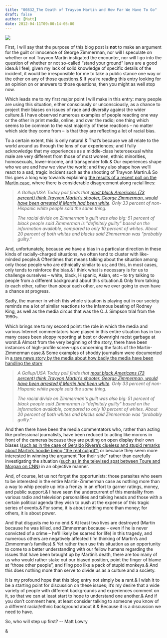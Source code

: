 ```yaml
---
title: "00832_The Death of Trayvon Martin and How Far We Have To Go"
draft: false
author: [Matt]
date: 2012-04-11T09:00:14-05:00
---
```


![](http://www.morethanmen.org/wp-content/uploads/2012/04/287px-Kel-Tec_PF-91.png)

First, I will say that the purpose of this blog post is __not__ to make an argument for the guilt or innocence of George Zimmerman, nor will I speculate on whether or not Trayvon Martin instigated the encounter, nor will I go into the question of whether or not so-called “stand your ground” laws are a good idea.&  I feel, given my lack of solid knowledge of specific details of the incident, it would be irresponsible for me to take a public stance one way or the other on any of those questions.&  If you’re reading this entry looking for an opinion on or answers to those questions, then you might as well stop now.

Which leads me to my first major point I will make in this entry: many people are using this situation, either consciously or unconsciously, as a chance to project their biases on issues of race and diversity against the wider culture.&  I have observed numerous examples of people reacting one way or the other in print media, online, and over the radio; one thing which seems to be common to the vast majority of these reactions – no matter which side they come from – is that they are reflecting a lot of racial bias.

To a certain extent, this is only natural.&  That’s because we all relate to the world around us through the lens of our experiences; and I fully acknowledge that my experiences as a middle-class heterosexual white male are very different from those of most women, ethnic minorities, homosexuals, lower-income, and transgender folk.&  Our experiences shape who we are and how we view the world; and they also shape how we’ll react to a sad, tragic incident such as the shooting of Trayvon Martin.&  So this goes a long way towards explaining [the results of a recent poll on the Martin case](http://news.yahoo.com/blogs/lookout/poll-shows-big-racial-divide-opinion-trayvon-martin-144923024.html), where there is considerable disagreement along racial lines:
> _A Gallup/USA Today poll finds that _[_most black Americans (73 percent) think Trayvon Martin's shooter, George Zimmerman, would have been arrested if Martin had been white_](http://www.gallup.com/poll/153776/Blacks-Nonblacks-Hold-Sharply-Different-Views-Martin-Case.aspx)_. Only 33 percent of non-Hispanic white people said the same thing._
> 
> _The racial divide on Zimmerman's guilt was also big: 51 percent of black people said Zimmerman is "definitely guilty" based on the information available, compared to only 10 percent of whites. About 20 percent of both whites and blacks said Zimmerman was "probably guilty."_

And, unfortunately, because we have a bias in a particular direction in these kinds of racially-charged situations, we often tend to cluster with like-minded people.&  Oftentimes that means talking about the situation among only those people who are ethnically similar to us; and this, in most cases, only tends to reinforce the bias.&  I think what is necessary is for us to challenge ourselves – white, black, Hispanic, Asian, etc – to try talking to people from a different background about this situation.&  Only from talking _to_ each other, rather than _about_ each other, are we ever going to even have a chance at progress.

Sadly, the manner in which this whole situation is playing out in our society reminds me a lot of similar reactions to the infamous beating of Rodney King, as well as the media circus that was the O.J. Simpson trial from the 1990s.

Which brings me to my second point: the role in which the media and various Internet commentators have played in this entire situation has in too many cases been sloppy reporting at best or downright racist garbage at worst.&  Almost from the very beginning of the story, there have been instances of high-profile screw-ups concerning the facts of the Martin-Zimmerman case.&  Some examples of shoddy journalism were documented in [a rare news story by the media about how badly the media have been handling the story](http://news.yahoo.com/blogs/cutline/trayvon-martin-case-exposes-worst-media-210020839.html) 
> _A Gallup/USA Today poll finds that _[_most black Americans (73 percent) think Trayvon Martin's shooter, George Zimmerman, would have been arrested if Martin had been white_](http://www.gallup.com/poll/153776/Blacks-Nonblacks-Hold-Sharply-Different-Views-Martin-Case.aspx)_. Only 33 percent of non-Hispanic white people said the same thing._
> 
> _The racial divide on Zimmerman's guilt was also big: 51 percent of black people said Zimmerman is "definitely guilty" based on the information available, compared to only 10 percent of whites. About 20 percent of both whites and blacks said Zimmerman was "probably guilty."_

And then there have been the media commentators who, rather than acting like professional journalists, have been reduced to acting like morons in front of the cameras because they are putting on open display their own biases ([such as in the case of Geraldo Rivera’s clueless and stupid remarks about Martin’s hoodie being “the real culprit”)](http://news.yahoo.com/blogs/lookout/geraldo-rivera-finds-real-culprit-trayvon-martin-slaying-182043689.html) or because they seem more interested in winning the argument “for their side” rather than carefully investigating the situation ([such as in the televised spat between Toure and Morgan on CNN](http://news.yahoo.com/blogs/cutline/toure-apologizes-piers-morgan-meltdown-152149682.html)) in an objective manner.

And, of course, let us not forget the opportunists: those parasites who seem to be interested in the entire Martin-Zimmerman case as nothing more than a way to whip people up into a frenzy in an effort to garner ratings, money, and public support.&  I have seen the undercurrent of this mentality from various radio and television personalities and talking heads and those with a certain political agenda they wish to push at the expense of this tragic series of events.&  For some, it is about nothing more than money; for others, it is about power.

And that disgusts me to no end.&  At least two lives are destroyed (Martin because he was killed, and Zimmerman because – even if he is never convicted of a crime – he’ll likely be scarred for life) in this tragedy, and numerous others are negatively affected (I’m thinking of Martin’s and Zimmerman’s families).&  Yet rather than use this situation as an opportunity to come to a better understanding with our fellow humans regarding the issues that have been brought up by Martin’s death, there are too many of us who would rather stake out our biased position, point the finger of blame at “those other people”, and fling poo like a pack of stupid monkeys.&  And this does nothing more than serve to divide us as a culture and a society.

It is my profound hope that this blog entry not simply be a rant.&  I wish it to be a starting point for discussion on these issues; it’s my desire that a wide variety of people with different backgrounds and experiences comment on it, so that we can at least start to hope to understand one another.&  And if you don’t comment here, at least consider talking to someone you know of a different racial/ethnic background about it.&  Because it is a discussion we need to have.

So, who will step up first?
-- Matt Lowry

& 